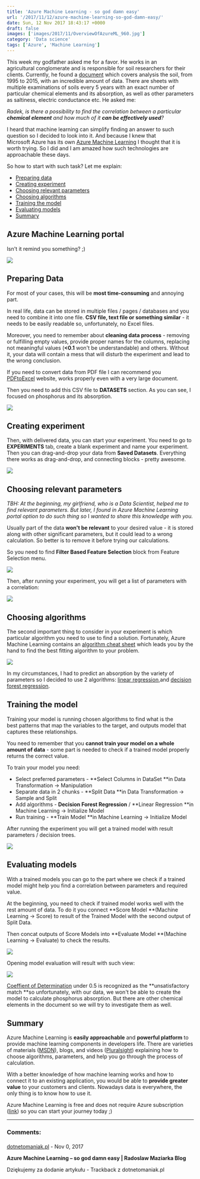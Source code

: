 ```yaml
---
title: 'Azure Machine Learning - so god damn easy'
url: '/2017/11/12/azure-machine-learning-so-god-damn-easy/'
date: Sun, 12 Nov 2017 18:43:17 +0000
draft: false
images: ['images/2017/11/OverviewOfAzureML_960.jpg']
category: 'Data science'
tags: ['Azure', 'Machine Learning']
---
```


This week my godfather asked me for a favor. He works in an agricultural conglomerate and is responsible for soil researchers for their clients. Currently, he found a [document](http://www.gios.gov.pl/images/dokumenty/pms/monitoring_jakosci_gleb/Raport_MChG_etap3.pdf) which covers analysis the soil, from 1995 to 2015, with an incredible amount of data. There are sheets with multiple examinations of soils every 5 years with an exact number of particular chemical elements and its absorption, as well as other parameters as saltiness, electric conductance etc. He asked me:

_Radek, is there a possibility to find the correlation between a particular **chemical element** and how much of it **can be effectively used**?_

I heard that machine learning can simplify finding an answer to such question so I decided to look into it. And because I knew that Microsoft Azure has its own [Azure Machine Learning](https://europewest.studio.azureml.net/) I thought that it is worth trying. So I did and I am amazed how such technologies are approachable these days.

So how to start with such task? Let me explain:

 *   [Preparing data](#preparing-data)
 *   [Creating experiment](#creating-experiment)
 *   [Choosing relevant parameters](#choosing-relevant)
 *   [Choosing algorithms](#choosing-algorithms)
 *   [Training the model](#training-model)
 *   [Evaluating models](#evaluating-models)
 *   [Summary](#summary)

## Azure Machine Learning portal

Isn't it remind you something? ;)

[![](/images/2017/11/chrome_2017-11-12_01-07-05.png)](/images/2017/11/chrome_2017-11-12_01-07-05.png)

## Preparing Data

For most of your cases, this will be **most time-consuming** and annoying part.

In real life, data can be stored in multiple files / pages / databases and you need to combine it into one file. **CSV file, text file or something similar** - it needs to be easily readable so, unfortunately, no Excel files.

Moreover, you need to remember about **cleaning data process** - removing or fulfilling empty values, provide proper names for the columns, replacing not meaningful values (**<0.1** won't be understandable) and others. Without it, your data will contain a mess that will disturb the experiment and lead to the wrong conclusion.

If you need to convert data from PDF file I can recommend you [PDFtoExcel](https://www.pdftoexcel.com/) website, works properly even with a very large document.

Then you need to add this CSV file to **DATASETS** section. As you can see, I focused on phosphorus and its absorption.

[![](/images/2017/11/chrome_2017-11-12_14-55-50.png)](/images/2017/11/chrome_2017-11-12_14-55-50.png)

## Creating experiment

Then, with delivered data, you can start your experiment. You need to go to **EXPERIMENTS** tab, create a blank experiment and name your experiment. Then you can drag-and-drop your data from **Saved Datasets**. Everything there works as drag-and-drop, and connecting blocks - pretty awesome.

[![](/images/2017/11/chrome_2017-11-12_16-07-51.png)](/images/2017/11/chrome_2017-11-12_16-07-51.png)

## Choosing relevant parameters

_TBH: At the beginning, my girlfriend, who is a Data Scientist, helped me to find relevant parameters. But later, I found in Azure Machine Learning portal option to do such thing so_ I _wanted to share this knowledge with you._

Usually part of the data **won't be relevant** to your desired value - it is stored along with other significant parameters, but it could lead to a wrong calculation. So better is to remove it before trying our calculations.

So you need to find **Filter Based Feature Selection** block from Feature Selection menu.

[![](/images/2017/11/chrome_2017-11-12_16-08-39.png)](/images/2017/11/chrome_2017-11-12_16-08-39.png)

Then, after running your experiment, you will get a list of parameters with a correlation:

[![](/images/2017/11/chrome_2017-11-12_15-01-59.png)](/images/2017/11/chrome_2017-11-12_15-01-59.png)

## Choosing algorithms

The second important thing to consider in your experiment is which particular algorithm you need to use to find a solution. Fortunately, Azure Machine Learning contains an [algorithm cheat sheet](https://docs.microsoft.com/en-us/azure/machine-learning/studio/algorithm-cheat-sheet) which leads you by the hand to find the best fitting algorithm to your problem.

[![](/images/2017/11/machine-learning-algorithm-cheat-sheet-small_v_0_6-01.png)](/images/2017/11/machine-learning-algorithm-cheat-sheet-small_v_0_6-01.png)

In my circumstances, I had to predict an absorption by the variety of parameters so I decided to use 2 algorithms: [linear regression](https://msdn.microsoft.com/en-us/library/azure/dn905978.aspx),and [decision forest regression](https://msdn.microsoft.com/en-us/library/azure/dn905862.aspx).

## Training the model

Training your model is running chosen algorithms to find what is the best patterns that map the variables to the target, and outputs model that captures these relationships.

You need to remember that you **cannot train your model on a whole amount of data** - some part is needed to check if a trained model properly returns the correct value.

To train your model you need:

 *   Select preferred parameters - **Select Columns in DataSet **in Data Transformation -> Manipulation
 *   Separate data in 2 chunks - **Split Data **in Data Transformation -> Sample and Split
 *   Add algorithms - **Decision Forest Regression** / **Linear Regression **in Machine Learning -> Initialize Model
 *   Run training - **Train Model **in Machine Learning -> Initialize Model

After running the experiment you will get a trained model with result parameters / decision trees.

[![](/images/2017/11/chrome_2017-11-12_15-16-25.png)](/images/2017/11/chrome_2017-11-12_15-16-25.png)

## Evaluating models

With a trained models you can go to the part where we check if a trained model might help you find a correlation between parameters and required value.

At the beginning, you need to check if trained model works well with the rest amount of data. To do it you connect **Score Model **(Machine Learning -> Score) to result of the Trained Model with the second output of Split Data.

Then concat outputs of Score Models into **Evaluate Model **(Machine Learning -> Evaluate) to check the results.

[![](/images/2017/11/chrome_2017-11-12_15-46-45.png)](/images/2017/11/chrome_2017-11-12_15-46-45.png)

Opening model evaluation will result with such view:

[![](/images/2017/11/chrome_2017-11-12_15-56-43.png)](/images/2017/11/chrome_2017-11-12_15-56-43.png)

[Coeffient of Determination](https://en.wikipedia.org/wiki/Coefficient_of_determination) under 0.5 is recognized as the **unsatisfactory match **so unfortunately, with our data, we won't be able to create the model to calculate phosphorus absorption. But there are other chemical elements in the document so we will try to investigate them as well.

## Summary

Azure Machine Learning is **easily approachable** and **powerful platform** to provide machine learning components in developers life. There are varieties of materials ([MSDN](https://docs.microsoft.com/en-us/azure/machine-learning/preview/overview-what-is-azure-ml)), blogs, and videos ([Pluralsight](https://app.pluralsight.com/library/courses/azure-machine-learning-getting-started/)) explaining how to choose algorithms, parameters, and help you go through the process of calculation.

With a better knowledge of how machine learning works and how to connect it to an existing application, you would be able to **provide greater value** to your customers and clients. Nowadays data is everywhere, the only thing is to know how to use it.

Azure Machine Learning is free and does not require Azure subscription ([link](https://azure.microsoft.com/en-us/pricing/details/machine-learning-studio/)) so you can start your journey today ;)

---
### Comments:
#### 
[dotnetomaniak.pl](https://dotnetomaniak.pl/Azure-Machine-Learning-so-god-damn-easy-Radoslaw-Maziarka-Blog "") - <time datetime="2017-11-12 19:46:50">Nov 0, 2017</time>

**Azure Machine Learning – so god damn easy | Radoslaw Maziarka Blog**

Dziękujemy za dodanie artykułu - Trackback z dotnetomaniak.pl
